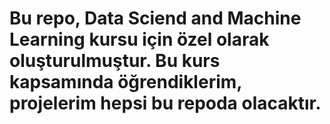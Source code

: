 # Bu repo, Data Sciend and Machine Learning kursu için özel olarak oluşturulmuştur. Bu kurs kapsamında öğrendiklerim, projelerim hepsi bu repoda olacaktır.
